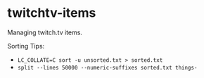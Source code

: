 twitchtv-items
==============

Managing twitch.tv items.


Sorting Tips: 

* `LC_COLLATE=C sort -u unsorted.txt > sorted.txt`
* `split --lines 50000 --numeric-suffixes sorted.txt things-`
